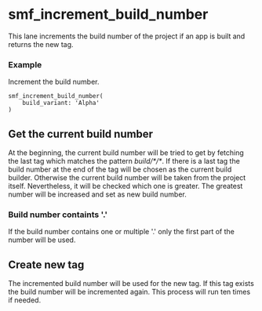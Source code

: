 # smf_increment_build_number

This lane increments the build number of the project if an app is built and returns the new tag.

### Example
Increment the build number.
```
smf_increment_build_number(
    build_variant: 'Alpha'
)
```

## Get the current build number
At the beginning, the current build number will be tried to get by fetching the last tag which matches the pattern *build/\*/\**. If there is a last tag the build number at the end of the tag will be chosen as the current build builder. Otherwise the current build number will be taken from the project itself. Nevertheless, it will be checked which one is greater. The greatest number will be increased and set as new build number.

### Build number containts '.'
If the build number contains one or multiple '.' only the first part of the number will be used.

## Create new tag
The incremented build number will be used for the new tag. If this tag exists the build number will be incremented again. This process will run ten times if needed. 